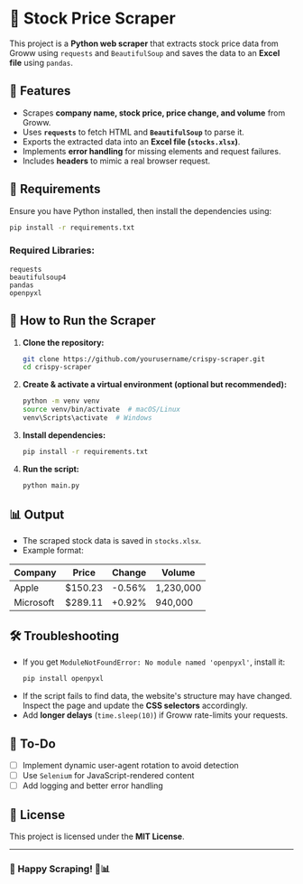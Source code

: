 # 🏀 Stock Price Scraper

This project is a **Python web scraper** that extracts stock price data from Groww using `requests` and `BeautifulSoup` and saves the data to an **Excel file** using `pandas`.

## 🚀 Features
- Scrapes **company name, stock price, price change, and volume** from Groww.
- Uses **`requests`** to fetch HTML and **`BeautifulSoup`** to parse it.
- Exports the extracted data into an **Excel file (`stocks.xlsx`)**.
- Implements **error handling** for missing elements and request failures.
- Includes **headers** to mimic a real browser request.

## 📜 Requirements
Ensure you have Python installed, then install the dependencies using:
```sh
pip install -r requirements.txt
```

### **Required Libraries:**
```
requests
beautifulsoup4
pandas
openpyxl
```

## 🔧 How to Run the Scraper
1. **Clone the repository:**
   ```sh
   git clone https://github.com/yourusername/crispy-scraper.git
   cd crispy-scraper
   ```
2. **Create & activate a virtual environment (optional but recommended):**
   ```sh
   python -m venv venv
   source venv/bin/activate  # macOS/Linux
   venv\Scripts\activate  # Windows
   ```
3. **Install dependencies:**
   ```sh
   pip install -r requirements.txt
   ```
4. **Run the script:**
   ```sh
   python main.py
   ```

## 📊 Output
- The scraped stock data is saved in `stocks.xlsx`.
- Example format:

| Company  | Price  | Change | Volume   |
|----------|--------|--------|----------|
| Apple    | $150.23 | -0.56% | 1,230,000 |
| Microsoft | $289.11 | +0.92% | 940,000 |

## 🛠 Troubleshooting
- If you get `ModuleNotFoundError: No module named 'openpyxl'`, install it:
  ```sh
  pip install openpyxl
  ```
- If the script fails to find data, the website's structure may have changed. Inspect the page and update the **CSS selectors** accordingly.
- Add **longer delays** (`time.sleep(10)`) if Groww rate-limits your requests.

## 📌 To-Do
- [ ] Implement dynamic user-agent rotation to avoid detection
- [ ] Use `Selenium` for JavaScript-rendered content
- [ ] Add logging and better error handling

## 📜 License
This project is licensed under the **MIT License**.

---
### 🚀 Happy Scraping! 🏀📊


